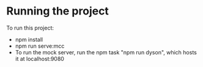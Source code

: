 # Running the project

To run this project:
* npm install
* npm run serve:mcc
* To run the mock server, run the npm task "npm run dyson", which hosts it at localhost:9080

